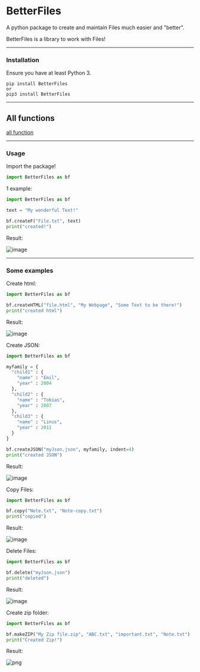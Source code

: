 # BetterFiles
A python package to create and maintain Files much easier and "better".

BetterFiles is a library to work with Files!

<hr>

### Installation

Ensure you have at least Python 3.

 ```
 pip install BetterFiles
 or
 pip3 install BetterFiles
 ```

<hr>

## All functions

<a href="https://github.com/Butter-mit-Brot/BetterFiles/blob/main/Commands.md"> all function </a>

<hr>

### Usage

Import the package!

```Python 
import BetterFiles as bf
```
1 example:
```Python
import BetterFiles as bf

text = "My wonderful Text!"

bf.createF("File.txt", text)
print("created!")
```
Result:

![image](https://user-images.githubusercontent.com/83476809/126047432-1e0119a1-a77c-4d02-afff-976b2aba6ea6.png)

<hr>

### Some examples

Create html:
```Python
import BetterFiles as bf

bf.createHTML("file.html", "My Webpage", "Some Text to be there!")
print("created html")
```
Result:

![image](https://user-images.githubusercontent.com/83476809/126047573-faaabd76-e9ac-4d2e-9a4d-321b37abc76f.png)

Create JSON:
```Python
import BetterFiles as bf

myfamily = {
  "child1" : {
    "name" : "Emil",
    "year" : 2004
  },
  "child2" : {
    "name" : "Tobias",
    "year" : 2007
  },
  "child3" : {
    "name" : "Linus",
    "year" : 2011
  }
}

bf.createJSON("myJson.json", myfamily, indent=4)
print("created JSON")
```
Result:

![image](https://user-images.githubusercontent.com/83476809/126047746-3d800e59-a8cc-467e-8fa0-cf9f5cb6fc06.png)

Copy Files:
```Python
import BetterFiles as bf

bf.copy("Note.txt", "Note-copy.txt")
print("copied")
```
Result:

![image](https://user-images.githubusercontent.com/83476809/126047506-44f1e4d7-eb4a-423b-8def-97269c2edc11.png)

Delete Files:
```Python
import BetterFiles as bf

bf.delete("myJson.json")
print("deleted")
```
Result:

![image](https://user-images.githubusercontent.com/83476809/126047787-94618d5d-41ec-4e02-878c-2d540a55e14b.png)

Create zip folder:
```Python
import BetterFiles as bf

bf.makeZIP("My Zip file.zip", "ABC.txt", "important.txt", "Note.txt")
print("Created Zip!")
```
Result:

![png](https://user-images.githubusercontent.com/83476809/126047866-13426604-65a8-4558-b72e-e5b39b05b08c.png)





